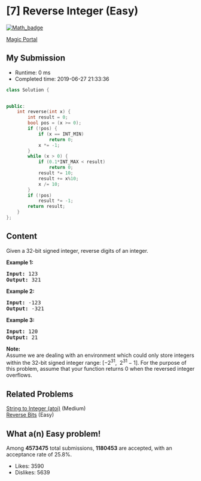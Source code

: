 # [7] Reverse Integer (Easy)

[![Math_badge](https://img.shields.io/badge/topic-Math-green.svg)](https://leetcode.com/problems/reverse-integer/) 

[Magic Portal](https://leetcode.com/problems/reverse-integer/)

## My Submission

- Runtime: 0 ms
- Completed time: 2019-06-27 21:33:36

```cpp
class Solution {

    
public:
    int reverse(int x) {
        int result = 0;
        bool pos = (x >= 0);
        if (!pos) {
            if (x == INT_MIN)
                return 0;
            x *= -1;
        }
        while (x > 0) {
            if (0.1*INT_MAX < result)
                return 0;
            result *= 10;
            result += x%10;
            x /= 10;
        }
        if (!pos)
            result *= -1;
        return result;
    }
};
```

## Content
<p>Given a 32-bit signed integer, reverse digits of an integer.</p>

<p><strong>Example 1:</strong></p>

<pre>
<strong>Input:</strong> 123
<strong>Output:</strong> 321
</pre>

<p><strong>Example 2:</strong></p>

<pre>
<strong>Input:</strong> -123
<strong>Output:</strong> -321
</pre>

<p><strong>Example 3:</strong></p>

<pre>
<strong>Input:</strong> 120
<strong>Output:</strong> 21
</pre>

<p><strong>Note:</strong><br />
Assume we are dealing with an environment which could only store integers within the 32-bit signed integer range: [&minus;2<sup>31</sup>,&nbsp; 2<sup>31&nbsp;</sup>&minus; 1]. For the purpose of this problem, assume that your function returns 0 when the reversed integer overflows.</p>


## Related Problems
[String to Integer (atoi)](https://leetcode.com/problems/string-to-integer-atoi/) (Medium) <br>
[Reverse Bits](https://leetcode.com/problems/reverse-bits/) (Easy) <br>

## What a(n) Easy problem!
Among **4573475** total submissions, **1180453** are accepted, with an acceptance rate of 25.8%. <br>

- Likes: 3590
- Dislikes: 5639

